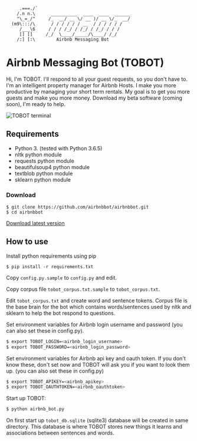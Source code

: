 ```
     .===./`
    /.n n.\      __________  ____  ____  ______     
    "\_=_/"     /_  __/ __ \/ __ )/ __ \/_  __/    
  (m9\:::/\      / / / / / / __  / / / / / / 
     /___\6     / / / /_/ / /_/ / /_/ / / /  
     [] []     /_/  \____/_____/\____/ /_/   
    /:] [:\        Airbnb Messaging Bot
```

# Airbnb Messaging Bot (TOBOT)
Hi, I'm TOBOT.
I'll respond to all your guest requests, so you don't have to.
I'm an intelligent property manager for Airbnb Hosts.
I make you more productive by managing your short term rentals.
My goal is to get you more guests and make you more money.
Download my beta software (coming soon), I'm ready to help.

<img src="https://github.com/shirosaidev/airbnbbot/blob/master/docs/tobot_terminal.png?raw=true" alt="TOBOT terminal" />

## Requirements
- Python 3. (tested with Python 3.6.5)
- nltk python module
- requests python module
- beautifulsoup4 python module
- textblob python module
- sklearn python module

### Download

```shell
$ git clone https://github.com/airbnbbot/airbnbbot.git
$ cd airbnbbot
```
[Download latest version](https://github.com/shirosaidev/airbnbbot/releases/latest)

## How to use

Install python requirements using pip

`$ pip install -r requirements.txt`

Copy `config.py.sample` to `config.py` and edit.

Copy corpus file `tobot_corpus.txt.sample` to `tobot_corpus.txt`.

Edit `tobot_corpus.txt` and create word and sentence tokens. Corpus file is the base brain for the bot which contains words/sentences used by nltk and sklearn to help the bot respond to questions.

Set environment variables for Airbnb login username and password (you can also set these in config.py).

```sh
$ export TOBOT_LOGIN=<airbnb_login_username>
$ export TOBOT_PASSWORD=<airbnb_login_password>
```

Set environment variables for Airbnb api key and oauth token. If you don't know these, don't set now and TOBOT will ask you if you want to look them up. (you can also set these in config.py)

```sh
$ export TOBOT_APIKEY=<airbnb_apikey>
$ export TOBOT_OAUTHTOKEN=<airbnb_oauthtoken>
```

Start up TOBOT:

```sh
$ python airbnb_bot.py
```

On first start up `tobot_db.sqlite` (sqlite3) database will be created in same directory.
This database is where TOBOT stores new things it learns and associations between sentences and words.

